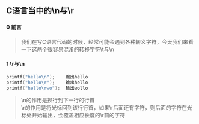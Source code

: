 ## C语言当中的\n与\r
#### 0 前言
> 我们在写C语言代码的时候，经常可能会遇到各种转义字符，今天我们来看一下这两个很容易混淆的转移字符\t与\n
#### 1 \r与\n
```c++
printf("hello\n");    输出hello  
printf("hello\r");    输出hello
printf("hello\rwo");  输出wollo
```   
>\n的作用是换行到下一行的行首    
>\r的作用是将光标回到该行行首，如果\r后面还有字符，则后面的字符在光标处开始输出，会覆盖相应长度的\r前的字符
